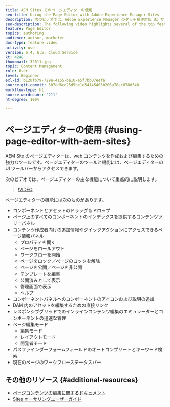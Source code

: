 ```yaml
---
title: AEM Sites でのページエディターの使用
seo-title: Using the Page Editor with Adobe Experience Manager Sites
description: 次のビデオでは、Adobe Experience Manager のタッチ操作対応 UI サイトエディターの主な機能をいくつか紹介します。
seo-description: The following video highlights several of the top features of the Touch-UI Sites editor in Adobe Experience Manager.
feature: Page Editor
topics: authoring
audience: author, marketer
doc-type: feature video
activity: use
version: 6.4, 6.5, Cloud Service
kt: 4248
thumbnail: 32011.jpg
topic: Content Management
role: User
level: Beginner
exl-id: b120fb79-729e-4155-ba10-e5f7bb07eefa
source-git-commit: 307ed6cd25d5be1e54145406b206a78ec878d548
workflow-type: ht
source-wordcount: '211'
ht-degree: 100%

---
```


# ページエディターの使用 {#using-page-editor-with-aem-sites}

AEM Site のページエディターは、web コンテンツを作成および編集するための強力なツールです。ページエディターのツールと機能には、ページエディターの UI ツールバーからアクセスできます。

次のビデオでは、ページエディターの主な機能について重点的に説明します。

>[!VIDEO](https://video.tv.adobe.com/v/32011?quality=12&learn=on)

ページエディターの機能には次のものがあります。

* コンポーネントとアセットのドラッグ＆ドロップ
* ページ上のすべてのコンポーネントのインデックスを提供するコンテンツツリーパネル
* コンテンツ作成者向けの追加情報やクイックアクションにアクセスできるページ情報パネル
   * プロパティを開く
   * ページをロールアウト
   * ワークフローを開始
   * ページをロック／ページのロックを解除
   * ページを公開／ページを非公開
   * テンプレートを編集
   * 公開済みとして表示
   * 管理画面で表示
   * ヘルプ
* コンポーネントパネルへのコンポーネントのアイコンおよび説明の追加
* DAM 内のアセットを編集するための直接リンク
* レスポンシブグリッドでのインラインコンテンツ編集のエミュレーターとコンポーネントの迅速な管理
* ページ編集モード
   * 編集モード
   * レイアウトモード
   * 開発者モード
* パスファインダーフォームフィールドのオートコンプリートとキーワード検索
* 現在のページのワークフローステータスバー

## その他のリソース {#additional-resources}

* [ページコンテンツの編集に関するドキュメント](https://experienceleague.adobe.com/docs/experience-manager-65/authoring/authoring/editing-content.html?lang=ja)
* [Sites オーサリングユーザーガイド](https://experienceleague.adobe.com/docs/experience-manager-65/authoring/home.html?lang=ja)
